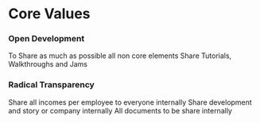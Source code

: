 # Core Values

### Open Development
To Share as much as possible all non core elements
Share Tutorials, Walkthroughs and Jams

### Radical Transparency
Share all incomes per employee to everyone internally
Share development and story or company internally
All documents to be share internally

